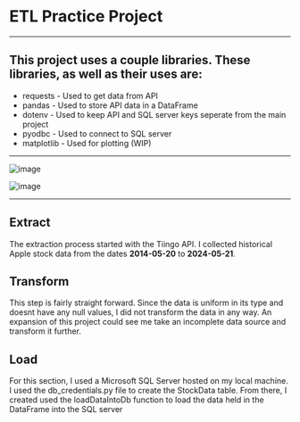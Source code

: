 # ETL Practice Project
---
## This project uses a couple libraries. These libraries, as well as their uses are:

- requests - Used to get data from API
- pandas - Used to store API data in a DataFrame
- dotenv - Used to keep API and SQL server keys seperate from the main project
- pyodbc - Used to connect to SQL server
- matplotlib - Used for plotting (WIP)
---

![image](https://github.com/zjp292/ETL-Practice-Project/assets/72166103/e022d208-8289-4240-84c4-2f0774009b72)

![image](https://github.com/zjp292/ETL-Practice-Project/assets/72166103/ad89d8c7-75cb-453b-a432-fce30ac04cc2)

---
## Extract
The extraction process started with the Tiingo API. I collected historical Apple stock data from the dates **2014-05-20** to **2024-05-21**. 

## Transform

This step is fairly straight forward. Since the data is uniform in its type and doesnt have any null values, I did not transform the data in any way. An expansion of this project could see me take an incomplete data source and transform it further.

## Load

For this section, I used a Microsoft SQL Server hosted on my local machine. I used the db_credentials.py file to create the StockData table. From there, I created used the loadDataIntoDb function to load the data held in the DataFrame into the SQL server
